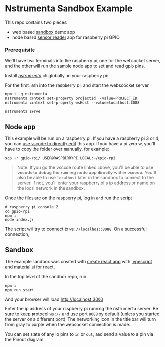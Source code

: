 # Nstrumenta Sandbox Example


This repo contains two pieces:

* web based [sandbox](#sandbox) demo app
* node based [sensor reader](#node) app for raspberry pi GPIO

### Prerequisite

We'll have two terminals into the raspberry pi, one for the websocket server, and the other will run the sample node app to set and read gpio pins.

Install [_nstrumenta_](https://nstrumenta.com) cli globally on your raspberry pi:

For the first, ssh into the raspberry pi, and start the webscocket server


```shell
npm i -g nstrumenta
nstrumenta context set-property projectId --value=PROJECT_ID
nstrumenta context set-property wsHost --value=localhost:8088
```

```shell
nstrumenta serve
```

## <a name="cli"></a> Node app

This example will be run on a raspberry pi. If you have a raspberry pi 3 or 4, you can [use vscode to directly edit](https://code.visualstudio.com/docs/remote/ssh) this app. If you have a pi zero w, you'll have to copy the folder over manually, for example:

```shell
scp -r gpio-rpi/ USER@RASPBERRYPI.LOCAL:~/gpio-rpi
```

> Note: If you go the vscode route linked above, you'll be able to use vscode to debug the running node app directly within vscode. You'll also be able to use `localhost` later in the sandbox to connect to the server. If not, you'll enter your raspberry pi's ip address or name on the local network in the sandbox.

Once the files are on the raspberry pi, log in and run the script

```shell
# raspberry pi console 2
cd gpio-rpi
npm i
node index.js
```

The script will try to connect to `ws://localhost:8088`. On a successful connection, 

## <a name="cli"></a> Sandbox

The example sandbox was created with [create react app](https://create-react-app.dev/) with [typescript](https://typescript.org) and [material ui](https://mui.com) for react.

In the top level of the sandbox repo, run

```shell
npm i
npm run start
```

And your browser will load [http://localhost:3000](http://localhost:3000)

Enter the ip address of your raspberry pi running the nstrumenta server. Be sure to keep protocol `ws://` and use port `8088` by default (unless you started the server on a different port). The networking icon in the title bar will turn from gray to purple when the websocket connection is made.

You can set state of any io pins to `in` or `out`, and send a value to a pin via the Pinout diagram.
